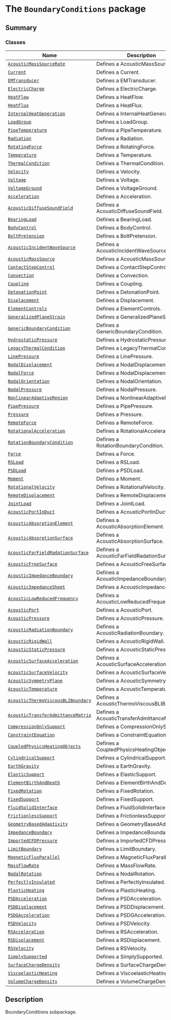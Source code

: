 # The `BoundaryConditions` package

<a id="summary"></a>

## Summary

### Classes

| Name | Description |
|------------------------------------------------------------------------------------------------------------|---------------------------------------------|
| [`AcousticMassSourceRate`](AcousticMassSourceRate.md#AcousticMassSourceRate)                               | Defines a AcousticMassSourceRate.           |
| [`Current`](Current.md#Current)                                                                            | Defines a Current.                          |
| [`EMTransducer`](EMTransducer.md#EMTransducer)                                                             | Defines a EMTransducer.                     |
| [`ElectricCharge`](ElectricCharge.md#ElectricCharge)                                                       | Defines a ElectricCharge.                   |
| [`HeatFlow`](HeatFlow.md#HeatFlow)                                                                         | Defines a HeatFlow.                         |
| [`HeatFlux`](HeatFlux.md#HeatFlux)                                                                         | Defines a HeatFlux.                         |
| [`InternalHeatGeneration`](InternalHeatGeneration.md#InternalHeatGeneration)                               | Defines a InternalHeatGeneration.           |
| [`LoadGroup`](LoadGroup.md#LoadGroup)                                                                      | Defines a LoadGroup.                        |
| [`PipeTemperature`](PipeTemperature.md#PipeTemperature)                                                    | Defines a PipeTemperature.                  |
| [`Radiation`](Radiation.md#Radiation)                                                                      | Defines a Radiation.                        |
| [`RotatingForce`](RotatingForce.md#RotatingForce)                                                          | Defines a RotatingForce.                    |
| [`Temperature`](Temperature.md#Temperature)                                                                | Defines a Temperature.                      |
| [`ThermalCondition`](ThermalCondition.md#ThermalCondition)                                                 | Defines a ThermalCondition.                 |
| [`Velocity`](Velocity.md#Velocity)                                                                         | Defines a Velocity.                         |
| [`Voltage`](Voltage.md#Voltage)                                                                            | Defines a Voltage.                          |
| [`VoltageGround`](VoltageGround.md#VoltageGround)                                                          | Defines a VoltageGround.                    |
| [`Acceleration`](Acceleration.md#Acceleration)                                                             | Defines a Acceleration.                     |
| [`AcousticDiffuseSoundField`](AcousticDiffuseSoundField.md#AcousticDiffuseSoundField)                      | Defines a AcousticDiffuseSoundField.        |
| [`BearingLoad`](BearingLoad.md#BearingLoad)                                                                | Defines a BearingLoad.                      |
| [`BodyControl`](BodyControl.md#BodyControl)                                                                | Defines a BodyControl.                      |
| [`BoltPretension`](BoltPretension.md#BoltPretension)                                                       | Defines a BoltPretension.                   |
| [`AcousticIncidentWaveSource`](AcousticIncidentWaveSource.md#AcousticIncidentWaveSource)                   | Defines a AcousticIncidentWaveSource.       |
| [`AcousticMassSource`](AcousticMassSource.md#AcousticMassSource)                                           | Defines a AcousticMassSource.               |
| [`ContactStepControl`](ContactStepControl.md#ContactStepControl)                                           | Defines a ContactStepControl.               |
| [`Convection`](Convection.md#Convection)                                                                   | Defines a Convection.                       |
| [`Coupling`](Coupling.md#Coupling)                                                                         | Defines a Coupling.                         |
| [`DetonationPoint`](DetonationPoint.md#DetonationPoint)                                                    | Defines a DetonationPoint.                  |
| [`Displacement`](Displacement.md#Displacement)                                                             | Defines a Displacement.                     |
| [`ElementControls`](ElementControls.md#ElementControls)                                                    | Defines a ElementControls.                  |
| [`GeneralizedPlaneStrain`](GeneralizedPlaneStrain.md#GeneralizedPlaneStrain)                               | Defines a GeneralizedPlaneStrain.           |
| [`GenericBoundaryCondition`](GenericBoundaryCondition.md#GenericBoundaryCondition)                         | Defines a GenericBoundaryCondition.         |
| [`HydrostaticPressure`](HydrostaticPressure.md#HydrostaticPressure)                                        | Defines a HydrostaticPressure.              |
| [`LegacyThermalCondition`](LegacyThermalCondition.md#LegacyThermalCondition)                               | Defines a LegacyThermalCondition.           |
| [`LinePressure`](LinePressure.md#LinePressure)                                                             | Defines a LinePressure.                     |
| [`NodalDisplacement`](NodalDisplacement.md#NodalDisplacement)                                              | Defines a NodalDisplacement.                |
| [`NodalForce`](NodalForce.md#NodalForce)                                                                   | Defines a NodalDisplacement.                |
| [`NodalOrientation`](NodalOrientation.md#NodalOrientation)                                                 | Defines a NodalOrientation.                 |
| [`NodalPressure`](NodalPressure.md#NodalPressure)                                                          | Defines a NodalPressure.                    |
| [`NonlinearAdaptiveRegion`](NonlinearAdaptiveRegion.md#NonlinearAdaptiveRegion)                            | Defines a NonlinearAdaptiveRegion.          |
| [`PipePressure`](PipePressure.md#PipePressure)                                                             | Defines a PipePressure.                     |
| [`Pressure`](Pressure.md#Pressure)                                                                         | Defines a Pressure.                         |
| [`RemoteForce`](RemoteForce.md#RemoteForce)                                                                | Defines a RemoteForce.                      |
| [`RotationalAcceleration`](RotationalAcceleration.md#RotationalAcceleration)                               | Defines a RotationalAcceleration.           |
| [`RotationBoundaryCondition`](RotationBoundaryCondition.md#RotationBoundaryCondition)                      | Defines a RotationBoundaryCondition.        |
| [`Force`](Force.md#Force)                                                                                  | Defines a Force.                            |
| [`RSLoad`](RSLoad.md#RSLoad)                                                                               | Defines a RSLoad.                           |
| [`PSDLoad`](PSDLoad.md#PSDLoad)                                                                            | Defines a PSDLoad.                          |
| [`Moment`](Moment.md#Moment)                                                                               | Defines a Moment.                           |
| [`RotationalVelocity`](RotationalVelocity.md#RotationalVelocity)                                           | Defines a RotationalVelocity.               |
| [`RemoteDisplacement`](RemoteDisplacement.md#RemoteDisplacement)                                           | Defines a RemoteDisplacement.               |
| [`JointLoad`](JointLoad.md#JointLoad)                                                                      | Defines a JointLoad.                        |
| [`AcousticPortInDuct`](AcousticPortInDuct.md#AcousticPortInDuct)                                           | Defines a AcousticPortInDuct.               |
| [`AcousticAbsorptionElement`](AcousticAbsorptionElement.md#AcousticAbsorptionElement)                      | Defines a AcousticAbsorptionElement.        |
| [`AcousticAbsorptionSurface`](AcousticAbsorptionSurface.md#AcousticAbsorptionSurface)                      | Defines a AcousticAbsorptionSurface.        |
| [`AcousticFarFieldRadationSurface`](AcousticFarFieldRadationSurface.md#AcousticFarFieldRadationSurface)    | Defines a AcousticFarFieldRadationSurface.  |
| [`AcousticFreeSurface`](AcousticFreeSurface.md#AcousticFreeSurface)                                        | Defines a AcousticFreeSurface.              |
| [`AcousticImpedanceBoundary`](AcousticImpedanceBoundary.md#AcousticImpedanceBoundary)                      | Defines a AcousticImpedanceBoundary.        |
| [`AcousticImpedanceSheet`](AcousticImpedanceSheet.md#AcousticImpedanceSheet)                               | Defines a AcousticImpedanceSheet.           |
| [`AcousticLowReducedFrequency`](AcousticLowReducedFrequency.md#AcousticLowReducedFrequency)                | Defines a AcousticLowReducedFrequency.      |
| [`AcousticPort`](AcousticPort.md#AcousticPort)                                                             | Defines a AcousticPort.                     |
| [`AcousticPressure`](AcousticPressure.md#AcousticPressure)                                                 | Defines a AcousticPressure.                 |
| [`AcousticRadiationBoundary`](AcousticRadiationBoundary.md#AcousticRadiationBoundary)                      | Defines a AcousticRadiationBoundary.        |
| [`AcousticRigidWall`](AcousticRigidWall.md#AcousticRigidWall)                                              | Defines a AcousticRigidWall.                |
| [`AcousticStaticPressure`](AcousticStaticPressure.md#AcousticStaticPressure)                               | Defines a AcousticStaticPressure.           |
| [`AcousticSurfaceAcceleration`](AcousticSurfaceAcceleration.md#AcousticSurfaceAcceleration)                | Defines a AcousticSurfaceAcceleration.      |
| [`AcousticSurfaceVelocity`](AcousticSurfaceVelocity.md#AcousticSurfaceVelocity)                            | Defines a AcousticSurfaceVelocity.          |
| [`AcousticSymmetryPlane`](AcousticSymmetryPlane.md#AcousticSymmetryPlane)                                  | Defines a AcousticSymmetryPlane.            |
| [`AcousticTemperature`](AcousticTemperature.md#AcousticTemperature)                                        | Defines a AcousticTemperature.              |
| [`AcousticThermoViscousBLIBoundary`](AcousticThermoViscousBLIBoundary.md#AcousticThermoViscousBLIBoundary) | Defines a AcousticThermoViscousBLIBoundary. |
| [`AcousticTransferAdmittanceMatrix`](AcousticTransferAdmittanceMatrix.md#AcousticTransferAdmittanceMatrix) | Defines a AcousticTransferAdmittanceMatrix. |
| [`CompressionOnlySupport`](CompressionOnlySupport.md#CompressionOnlySupport)                               | Defines a CompressionOnlySupport.           |
| [`ConstraintEquation`](ConstraintEquation.md#ConstraintEquation)                                           | Defines a ConstraintEquation.               |
| [`CoupledPhysicsHeatingObjects`](CoupledPhysicsHeatingObjects.md#CoupledPhysicsHeatingObjects)             | Defines a CoupledPhysicsHeatingObjects.     |
| [`CylindricalSupport`](CylindricalSupport.md#CylindricalSupport)                                           | Defines a CylindricalSupport.               |
| [`EarthGravity`](EarthGravity.md#EarthGravity)                                                             | Defines a EarthGravity.                     |
| [`ElasticSupport`](ElasticSupport.md#ElasticSupport)                                                       | Defines a ElasticSupport.                   |
| [`ElementBirthAndDeath`](ElementBirthAndDeath.md#ElementBirthAndDeath)                                     | Defines a ElementBirthAndDeath.             |
| [`FixedRotation`](FixedRotation.md#FixedRotation)                                                          | Defines a FixedRotation.                    |
| [`FixedSupport`](FixedSupport.md#FixedSupport)                                                             | Defines a FixedSupport.                     |
| [`FluidSolidInterface`](FluidSolidInterface.md#FluidSolidInterface)                                        | Defines a FluidSolidInterface.              |
| [`FrictionlessSupport`](FrictionlessSupport.md#FrictionlessSupport)                                        | Defines a FrictionlessSupport.              |
| [`GeometryBasedAdaptivity`](GeometryBasedAdaptivity.md#GeometryBasedAdaptivity)                            | Defines a GeometryBasedAdaptivity.          |
| [`ImpedanceBoundary`](ImpedanceBoundary.md#ImpedanceBoundary)                                              | Defines a ImpedanceBoundary.                |
| [`ImportedCFDPressure`](ImportedCFDPressure.md#ImportedCFDPressure)                                        | Defines a ImportedCFDPressure.              |
| [`LimitBoundary`](LimitBoundary.md#LimitBoundary)                                                          | Defines a LimitBoundary.                    |
| [`MagneticFluxParallel`](MagneticFluxParallel.md#MagneticFluxParallel)                                     | Defines a MagneticFluxParallel.             |
| [`MassFlowRate`](MassFlowRate.md#MassFlowRate)                                                             | Defines a MassFlowRate.                     |
| [`NodalRotation`](NodalRotation.md#NodalRotation)                                                          | Defines a NodalRotation.                    |
| [`PerfectlyInsulated`](PerfectlyInsulated.md#PerfectlyInsulated)                                           | Defines a PerfectlyInsulated.               |
| [`PlasticHeating`](PlasticHeating.md#PlasticHeating)                                                       | Defines a PlasticHeating.                   |
| [`PSDAcceleration`](PSDAcceleration.md#PSDAcceleration)                                                    | Defines a PSDAcceleration.                  |
| [`PSDDisplacement`](PSDDisplacement.md#PSDDisplacement)                                                    | Defines a PSDDisplacement.                  |
| [`PSDGAcceleration`](PSDGAcceleration.md#PSDGAcceleration)                                                 | Defines a PSDGAcceleration.                 |
| [`PSDVelocity`](PSDVelocity.md#PSDVelocity)                                                                | Defines a PSDVelocity.                      |
| [`RSAcceleration`](RSAcceleration.md#RSAcceleration)                                                       | Defines a RSAcceleration.                   |
| [`RSDisplacement`](RSDisplacement.md#RSDisplacement)                                                       | Defines a RSDisplacement.                   |
| [`RSVelocity`](RSVelocity.md#RSVelocity)                                                                   | Defines a RSVelocity.                       |
| [`SimplySupported`](SimplySupported.md#SimplySupported)                                                    | Defines a SimplySupported.                  |
| [`SurfaceChargeDensity`](SurfaceChargeDensity.md#SurfaceChargeDensity)                                     | Defines a SurfaceChargeDensity.             |
| [`ViscoelasticHeating`](ViscoelasticHeating.md#ViscoelasticHeating)                                        | Defines a ViscoelasticHeating.              |
| [`VolumeChargeDensity`](VolumeChargeDensity.md#VolumeChargeDensity)                                        | Defines a VolumeChargeDensity.              |

<a id="description"></a>

## Description

BoundaryConditions subpackage.

<!-- !! processed by numpydoc !! -->
